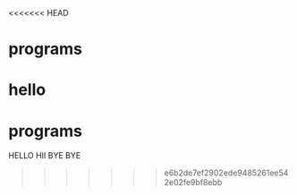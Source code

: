 <<<<<<< HEAD
# programs
hello 
=======
# programs 
HELLO 
HII BYE BYE 
>>>>>>> e6b2de7ef2902ede9485261ee542e02fe9bf8ebb
